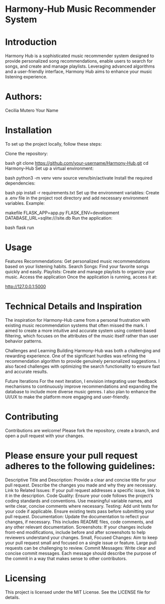 # Harmony-Hub Music Recommender System
# Introduction
Harmony Hub is a sophisticated music recommender system designed to provide personalized song recommendations, enable users to search for songs, and create and manage playlists. Leveraging advanced algorithms and a user-friendly interface, Harmony Hub aims to enhance your music listening experience.
# Authors:
Cecilia Mutero
Your Name
# Installation
To set up the project locally, follow these steps:

Clone the repository:

bash
git clone https://github.com/your-username/Harmony-Hub.git
cd Harmony-Hub
Set up a virtual environment:

bash
python3 -m venv venv
source venv/bin/activate
Install the required dependencies:

bash
pip install -r requirements.txt
Set up the environment variables:
Create a .env file in the project root directory and add necessary environment variables. Example:

makefile
FLASK_APP=app.py
FLASK_ENV=development
DATABASE_URL=sqlite:///site.db
Run the application:

bash
flask run

# Usage
Features
Recommendations: Get personalized music recommendations based on your listening habits.
Search Songs: Find your favorite songs quickly and easily.
Playlists: Create and manage playlists to organize your music.
Access the application
Once the application is running, access it at:

http://127.0.0.1:5000

# Technical Details and Inspiration
The inspiration for Harmony-Hub came from a personal frustration with existing music recommendation systems that often missed the mark. I aimed to create a more intuitive and accurate system using content-based filtering, which focuses on the attributes of the music itself rather than user behavior patterns.

Challenges and Learning
Building Harmony-Hub was both a challenging and rewarding experience. One of the significant hurdles was refining the recommendation algorithm to provide genuinely personalized suggestions. I also faced challenges with optimizing the search functionality to ensure fast and accurate results.

Future Iterations
For the next iteration, I envision integrating user feedback mechanisms to continuously improve recommendations and expanding the database to include more diverse music genres. I also plan to enhance the UI/UX to make the platform more engaging and user-friendly.

# Contributing
Contributions are welcome! Please fork the repository, create a branch, and open a pull request with your changes.

# Please ensure your pull request adheres to the following guidelines:

Descriptive Title and Description: Provide a clear and concise title for your pull request. Describe the changes you made and why they are necessary.
Link to Related Issues: If your pull request addresses a specific issue, link to it in the description.
Code Quality: Ensure your code follows the project’s coding standards and conventions. Use meaningful variable names, and write clear, concise comments where necessary.
Testing: Add unit tests for your code if applicable. Ensure existing tests pass before submitting your pull request.
Documentation: Update the documentation to reflect your changes, if necessary. This includes README files, code comments, and any other relevant documentation.
Screenshots: If your changes include front-end modifications, include before and after screenshots to help reviewers understand your changes.
Small, Focused Changes: Aim to keep your pull request small and focused on a single issue or feature. Large pull requests can be challenging to review.
Commit Messages: Write clear and concise commit messages. Each message should describe the purpose of the commit in a way that makes sense to other contributors.

# Licensing
This project is licensed under the MIT License. See the LICENSE file for details.
